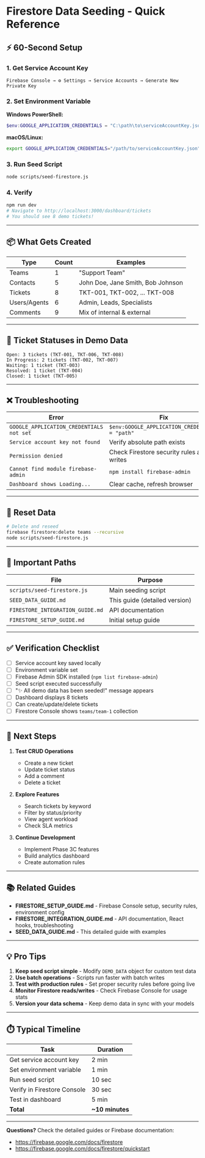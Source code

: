 # Firestore Data Seeding - Quick Reference

## ⚡ 60-Second Setup

### 1. Get Service Account Key
```
Firebase Console → ⚙️ Settings → Service Accounts → Generate New Private Key
```

### 2. Set Environment Variable

**Windows PowerShell:**
```powershell
$env:GOOGLE_APPLICATION_CREDENTIALS = "C:\path\to\serviceAccountKey.json"
```

**macOS/Linux:**
```bash
export GOOGLE_APPLICATION_CREDENTIALS="/path/to/serviceAccountKey.json"
```

### 3. Run Seed Script
```bash
node scripts/seed-firestore.js
```

### 4. Verify
```bash
npm run dev
# Navigate to http://localhost:3000/dashboard/tickets
# You should see 8 demo tickets!
```

---

## 📦 What Gets Created

| Type | Count | Examples |
|------|-------|----------|
| Teams | 1 | "Support Team" |
| Contacts | 5 | John Doe, Jane Smith, Bob Johnson |
| Tickets | 8 | TKT-001, TKT-002, ... TKT-008 |
| Users/Agents | 6 | Admin, Leads, Specialists |
| Comments | 9 | Mix of internal & external |

---

## 🎯 Ticket Statuses in Demo Data

```
Open: 3 tickets (TKT-001, TKT-006, TKT-008)
In Progress: 2 tickets (TKT-002, TKT-007)
Waiting: 1 ticket (TKT-003)
Resolved: 1 ticket (TKT-004)
Closed: 1 ticket (TKT-005)
```

---

## ❌ Troubleshooting

| Error | Fix |
|-------|-----|
| `GOOGLE_APPLICATION_CREDENTIALS not set` | `$env:GOOGLE_APPLICATION_CREDENTIALS = "path"` |
| `Service account key not found` | Verify absolute path exists |
| `Permission denied` | Check Firestore security rules allow writes |
| `Cannot find module firebase-admin` | `npm install firebase-admin` |
| `Dashboard shows Loading...` | Clear cache, refresh browser |

---

## 🔄 Reset Data

```bash
# Delete and reseed
firebase firestore:delete teams --recursive
node scripts/seed-firestore.js
```

---

## 📍 Important Paths

| File | Purpose |
|------|---------|
| `scripts/seed-firestore.js` | Main seeding script |
| `SEED_DATA_GUIDE.md` | This guide (detailed version) |
| `FIRESTORE_INTEGRATION_GUIDE.md` | API documentation |
| `FIRESTORE_SETUP_GUIDE.md` | Initial setup guide |

---

## ✅ Verification Checklist

- [ ] Service account key saved locally
- [ ] Environment variable set
- [ ] Firebase Admin SDK installed (`npm list firebase-admin`)
- [ ] Seed script executed successfully
- [ ] "✨ All demo data has been seeded!" message appears
- [ ] Dashboard displays 8 tickets
- [ ] Can create/update/delete tickets
- [ ] Firestore Console shows `teams/team-1` collection

---

## 🚀 Next Steps

1. **Test CRUD Operations**
   - Create a new ticket
   - Update ticket status
   - Add a comment
   - Delete a ticket

2. **Explore Features**
   - Search tickets by keyword
   - Filter by status/priority
   - View agent workload
   - Check SLA metrics

3. **Continue Development**
   - Implement Phase 3C features
   - Build analytics dashboard
   - Create automation rules

---

## 📚 Related Guides

- **FIRESTORE_SETUP_GUIDE.md** - Firebase Console setup, security rules, environment config
- **FIRESTORE_INTEGRATION_GUIDE.md** - API documentation, React hooks, troubleshooting
- **SEED_DATA_GUIDE.md** - This detailed guide with examples

---

## 💡 Pro Tips

1. **Keep seed script simple** - Modify `DEMO_DATA` object for custom test data
2. **Use batch operations** - Scripts run faster with batch writes
3. **Test with production rules** - Set proper security rules before going live
4. **Monitor Firestore reads/writes** - Check Firebase Console for usage stats
5. **Version your data schema** - Keep demo data in sync with your models

---

## ⏱️ Typical Timeline

| Task | Duration |
|------|----------|
| Get service account key | 2 min |
| Set environment variable | 1 min |
| Run seed script | 10 sec |
| Verify in Firestore Console | 30 sec |
| Test in dashboard | 5 min |
| **Total** | **~10 minutes** |

---

**Questions?** Check the detailed guides or Firebase documentation:
- https://firebase.google.com/docs/firestore
- https://firebase.google.com/docs/firestore/quickstart
